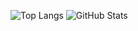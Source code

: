 ![Top Langs](https://github-readme-stats.vercel.app/api/top-langs/?username=kauanr0d)
![GitHub Stats](https://github-readme-stats.vercel.app/api?username=kauanr0d&show_icons=true&theme=dark)

